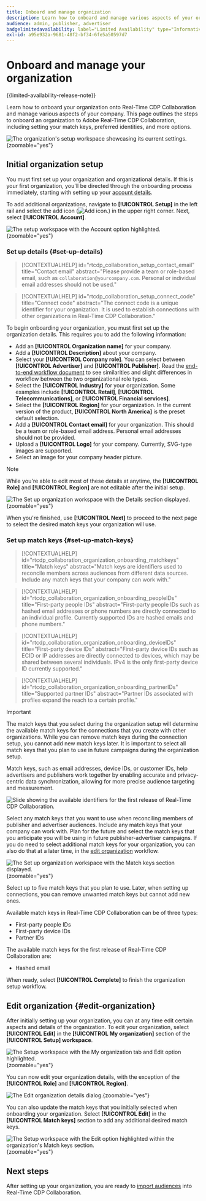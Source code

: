 ```yaml
---
title: Onboard and manage organization
description: Learn how to onboard and manage various aspects of your organization in Real-Time CDP Collaboration
audience: admin, publisher, advertiser
badgelimitedavailability: label="Limited Availability" type="Informative" url="https://helpx.adobe.com/legal/product-descriptions/real-time-customer-data-platform-collaboration.html newtab=true"
exl-id: a95e932a-9681-48f2-bf34-6fe5a50597d7
---
```

# Onboard and manage your organization 

{{limited-availability-release-note}}

Learn how to onboard your organization onto Real-Time CDP Collaboration and manage various aspects of your company. This page outlines the steps to onboard an organization to Adobe Real-Time CDP Collaboration, including setting your match keys, preferred identities, and more options. 

![The organization's setup workspace showcasing its current settings.](/help/assets/setup/manage-organization/my-organization.png){zoomable="yes"}

## Initial organization setup

You must first set up your organization and organizational details. If this is your first organization, you'll be directed through the onboarding process immediately, starting with setting up your [account details](#set-up-details).

To add additional organizations, navigate to **[!UICONTROL Setup]** in the left rail and select the add icon (![Add icon.](/help/assets/icons/plus.png)) in the upper right corner. Next, select **[!UICONTROL Account]**.

![The setup workspace with the Account option highlighted.](/help/assets/setup/manage-organization/add-new-account.png){zoomable="yes"}

### Set up details {#set-up-details}

>[!CONTEXTUALHELP]
>id="rtcdp_collaboration_setup_contact_email"
>title="Contact email"
>abstract="Please provide a team or role-based email, such as `collaboration@yourcompany.com`. Personal or individual email addresses should not be used."

>[!CONTEXTUALHELP]
>id="rtcdp_collaboration_setup_connect_code"
>title="Connect code"
>abstract="The connect code is a unique identifier for your organization. It is used to establish connections with other organizations in Real-Time CDP Collaboration."

<!-- Move the above to new section for invite on this page when its created -->

To begin onboarding your organization, you must first set up the organization details. This requires you to add the following information:

* Add an **[!UICONTROL Organization name]** for your company.
* Add a **[!UICONTROL Description]** about your company.
* Select your **[!UICONTROL Company role]**. You can select between **[!UICONTROL Advertiser]** and **[!UICONTROL Publisher]**. Read the [end-to-end workflow document](/help/guide/end-to-end-workflow.md) to see similarities and slight differences in workflow between the two organizational role types.
* Select the **[!UICONTROL Industry]** for your organization. Some examples include **[!UICONTROL Retail]**, **[!UICONTROL Telecommunications]**, or **[!UICONTROL Financial services]**.
* Select the **[!UICONTROL Region]** for your organization. In the current version of the product, **[!UICONTROL North America]** is the preset default selection.
* Add a **[!UICONTROL Contact email]** for your organization. This should be a team or role-based email address. Personal email addresses should not be provided.
* Upload a **[!UICONTROL Logo]** for your company. Currently, SVG-type images are supported.
* Select an image for your company header picture.

>[!NOTE]
>
>While you're able to edit most of these details at anytime, the **[!UICONTROL Role]** and **[!UICONTROL Region]** are not editable after the initial setup.

![The Set up organization workspace with the Details section displayed.](/help/assets/setup/manage-organization/add-organization-details.png){zoomable="yes"}

When you're finished, use **[!UICONTROL Next]** to proceed to the next page to select the desired match keys your organization will use.

### Set up match keys {#set-up-match-keys}

>[!CONTEXTUALHELP]
>id="rtcdp_collaboration_organization_onboarding_matchkeys"
>title="Match keys"
>abstract="Match keys are identifiers used to reconcile members across audiences from different data sources. Include any match keys that your company can work with."

>[!CONTEXTUALHELP]
>id="rtcdp_collaboration_organization_onboarding_peopleIDs"
>title="First-party people IDs"
>abstract="First-party people IDs such as hashed email addresses or phone numbers are directly connected to an individual profile. Currently supported IDs are hashed emails and phone numbers."

>[!CONTEXTUALHELP]
>id="rtcdp_collaboration_organization_onboarding_deviceIDs"
>title="First-party device IDs"
>abstract="First-party device IDs such as ECID or IP addresses are directly connected to devices, which may be shared between several individuals. IPv4 is the only first-party device ID currently supported."

>[!CONTEXTUALHELP]
>id="rtcdp_collaboration_organization_onboarding_partnerIDs"
>title="Supported partner IDs"
>abstract="Partner IDs associated with profiles expand the reach to a certain profile."

>[!IMPORTANT]
>
>The match keys that you select during the organization setup will determine the available match keys for the connections that you create with other organizations. While you can remove match keys during the connection setup, you cannot add new match keys later. It is important to select all match keys that you plan to use in future campaigns during the organization setup.

Match keys, such as email addresses, device IDs, or customer IDs, help advertisers and publishers work together by enabling accurate and privacy-centric data synchronization, allowing for more precise audience targeting and measurement.

![Slide showing the available identifiers for the first release of Real-Time CDP Collaboration.](/help/assets/setup/manage-organization/available-identifiers.png)

Select any match keys that you want to use when reconciling members of publisher and advertiser audiences. Include any match keys that your company can work with. Plan for the future and select the match keys that you anticipate you will be using in future publisher-advertiser campaigns. If you do need to select additional match keys for your organization, you can also do that at a later time, in the [edit organization](#edit-organization) workflow.

![The Set up organization workspace with the Match keys section displayed.](/help/assets/setup/manage-organization/add-organization-match-keys.png){zoomable="yes"}

Select up to five match keys that you plan to use. Later, when setting up connections, you can remove unwanted match keys but cannot add new ones.

Available match keys in Real-Time CDP Collaboration can be of three types:

* First-party people IDs
* First-party device IDs
* Partner IDs

The available match keys for the first release of Real-Time CDP Collaboration are:

* Hashed email

When ready, select **[!UICONTROL Complete]** to finish the organization setup workflow. 

## Edit organization {#edit-organization}

After initially setting up your organization, you can at any time edit certain aspects and details of the organization. To edit your organization, select **[!UICONTROL Edit]** in the **[!UICONTROL My organization]** section of the **[!UICONTROL Setup] workspace**.

![The Setup workspace with the My organization tab and Edit option highlighted.](/help/assets/setup/manage-organization/edit-organization.png){zoomable="yes"}

You can now edit your organization details, with the exception of the **[!UICONTROL Role]** and **[!UICONTROL Region]**.

![The Edit organization details dialog.](/help/assets/setup/manage-organization/editable-options.png){zoomable="yes"}

You can also update the match keys that you initially selected when onboarding your organization. Select **[!UICONTROL Edit]** in the **[!UICONTROL Match keys]** section to add any additional desired match keys.

![The Setup workspace with the Edit option highlighted within the organization's Match keys section.](/help/assets/setup/manage-organization/edit-match-keys.png){zoomable="yes"}

## Next steps

After setting up your organization, you are ready to [import audiences](/help/guide/setup/onboard-audiences.md) into Real-Time CDP Collaboration.
